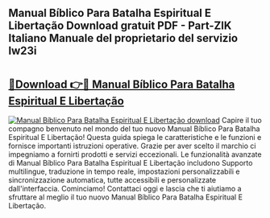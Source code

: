 ## Manual Bíblico Para Batalha Espiritual E Libertação Download gratuit PDF - Part-ZlK Italiano Manuale del proprietario del servizio lw23i

# <h2><a href="http://dfd76b.blite.top/?on=Manual+B%c3%adblico+Para+Batalha+Espiritual+E+Liberta%c3%a7%c3%a3o">🔗Download 👉🔴 Manual Bíblico Para Batalha Espiritual E Libertação</a></h2>

[![Manual Bíblico Para Batalha Espiritual E Libertação download](https://i.imgur.com/lujVjoI.png)](http://dfd76b.blite.top/?on=Manual+B%c3%adblico+Para+Batalha+Espiritual+E+Liberta%c3%a7%c3%a3o)
Capire il tuo compagno benvenuto nel mondo del tuo nuovo Manual Bíblico Para Batalha Espiritual E Libertação! Questa guida spiega le caratteristiche e le funzioni e fornisce importanti istruzioni operative. Grazie per aver scelto il marchio ci impegniamo a fornirti prodotti e servizi eccezionali. Le funzionalità avanzate di Manual Bíblico Para Batalha Espiritual E Libertação includono Supporto multilingue, traduzione in tempo reale, impostazioni personalizzabili e sincronizzazione automatica, tutte accessibili e personalizzate dall'interfaccia. Cominciamo! Contattaci oggi e lascia che ti aiutiamo a sfruttare al meglio il tuo nuovo Manual Bíblico Para Batalha Espiritual E Libertação.
